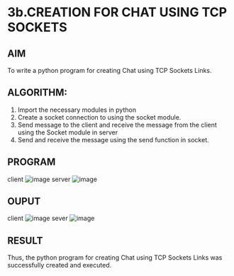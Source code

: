 # 3b.CREATION FOR CHAT USING TCP SOCKETS
## AIM
To write a python program for creating Chat using TCP Sockets Links.
## ALGORITHM:
1. Import the necessary modules in python
2. Create a socket connection to using the socket module.
3. Send message to the client and receive the message from the client using the Socket module in
 server
4. Send and receive the message using the send function in socket.
## PROGRAM
client
![image](https://github.com/user-attachments/assets/ddd4f0fe-a8a8-47d4-b11c-27ba918b9c80)
server
![image](https://github.com/user-attachments/assets/b61f76b5-6908-4ec2-ba73-67407a02ebfb)
## OUPUT
client
![image](https://github.com/user-attachments/assets/dae5035c-ff6b-4260-b7c8-82d73ad660b6)
sever
![image](https://github.com/user-attachments/assets/b54783d3-d6d2-425d-af2e-768af70099b8)
## RESULT
Thus, the python program for creating Chat using TCP Sockets Links was successfully 
created and executed.
